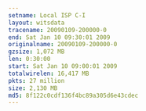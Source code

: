 ```yaml
---
setname: Local ISP C-I
layout: witsdata
tracename: 20090109-200000-0
end: Sat Jan 10 09:30:01 2009
originalname: 20090109-200000-0
gzsize: 1,072 MB
len: 0:30:00
start: Sat Jan 10 09:00:01 2009
totalwirelen: 16,417 MB
pkts: 27 million
size: 2,130 MB
md5: 8f122c0cdf136f4bc89a305d6e43cdec
---
```

